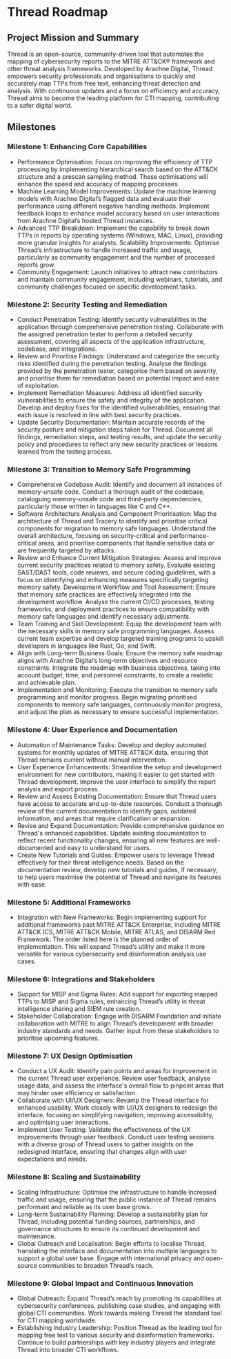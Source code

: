 # Thread Roadmap

## Project Mission and Summary
Thread is an open-source, community-driven tool that automates the mapping of cybersecurity reports to the MITRE ATT&CK® framework and other threat analysis frameworks. Developed by Arachne Digital, Thread empowers security professionals and organisations to quickly and accurately map TTPs from free text, enhancing threat detection and analysis. With continuous updates and a focus on efficiency and accuracy, Thread aims to become the leading platform for CTI mapping, contributing to a safer digital world.

## Milestones

### Milestone 1: Enhancing Core Capabilities
* Performance Optimisation: Focus on improving the efficiency of TTP processing by implementing hierarchical search based on the ATT&CK structure and a prescan sampling method. These optimisations will enhance the speed and accuracy of mapping processes.
* Machine Learning Model Improvements: Update the machine learning models with Arachne Digital’s flagged data and evaluate their performance using different negative handling methods. Implement feedback loops to enhance model accuracy based on user interactions from Arachne Digital’s hosted Thread instances.
* Advanced TTP Breakdown: Implement the capability to break down TTPs in reports by operating systems (Windows, MAC, Linux), providing more granular insights for analysts.
Scalability Improvements: Optimise Thread’s infrastructure to handle increased traffic and usage, particularly as community engagement and the number of processed reports grow.
* Community Engagement: Launch initiatives to attract new contributors and maintain community engagement, including webinars, tutorials, and community challenges focused on specific development tasks.

### Milestone 2: Security Testing and Remediation
* Conduct Penetration Testing: Identify security vulnerabilities in the application through comprehensive penetration testing. Collaborate with the assigned penetration tester to perform a detailed security assessment, covering all aspects of the application infrastructure, codebase, and integrations.
* Review and Prioritise Findings: Understand and categorize the security risks identified during the penetration testing. Analyse the findings provided by the penetration tester, categorise them based on severity, and prioritise them for remediation based on potential impact and ease of exploitation.
* Implement Remediation Measures: Address all identified security vulnerabilities to ensure the safety and integrity of the application. Develop and deploy fixes for the identified vulnerabilities, ensuring that each issue is resolved in line with best security practices. 
* Update Security Documentation: Maintain accurate records of the security posture and mitigation steps taken for Thread. Document all findings, remediation steps, and testing results, and update the security policy and procedures to reflect any new security practices or lessons learned from the testing process.

### Milestone 3: Transition to Memory Safe Programming
* Comprehensive Codebase Audit: Identify and document all instances of memory-unsafe code. Conduct a thorough audit of the codebase, cataloguing memory-unsafe code and third-party dependencies, particularly those written in languages like C and C++.
* Software Architecture Analysis and Component Prioritisation: Map the architecture of Thread and Tracery to identify and prioritise critical components for migration to memory safe languages. Understand the overall architecture, focusing on security-critical and performance-critical areas, and prioritise components that handle sensitive data or are frequently targeted by attacks.
* Review and Enhance Current Mitigation Strategies: Assess and improve current security practices related to memory safety. Evaluate existing SAST/DAST tools, code reviews, and secure coding guidelines, with a focus on identifying and enhancing measures specifically targeting memory safety.
Development Workflow and Tool Assessment: Ensure that memory safe practices are effectively integrated into the development workflow. Analyse the current CI/CD processes, testing frameworks, and deployment practices to ensure compatibility with memory safe languages and identify necessary adjustments.
* Team Training and Skill Development: Equip the development team with the necessary skills in memory safe programming languages. Assess current team expertise and develop targeted training programs to upskill developers in languages like Rust, Go, and Swift.
* Align with Long-term Business Goals: Ensure the memory safe roadmap aligns with Arachne Digital’s long-term objectives and resource constraints. Integrate the roadmap with business objectives, taking into account budget, time, and personnel constraints, to create a realistic and achievable plan.
* Implementation and Monitoring: Execute the transition to memory safe programming and monitor progress. Begin migrating prioritised components to memory safe languages, continuously monitor progress, and adjust the plan as necessary to ensure successful implementation.

### Milestone 4: User Experience and Documentation
* Automation of Maintenance Tasks: Develop and deploy automated systems for monthly updates of MITRE ATT&CK data, ensuring that Thread remains current without manual intervention.
* User Experience Enhancements: Streamline the setup and development environment for new contributors, making it easier to get started with Thread development. Improve the user interface to simplify the report analysis and export process.
* Review and Assess Existing Documentation: Ensure that Thread users have access to accurate and up-to-date resources. Conduct a thorough review of the current documentation to identify gaps, outdated information, and areas that require clarification or expansion.
* Revise and Expand Documentation: Provide comprehensive guidance on Thread's enhanced capabilities. Update existing documentation to reflect recent functionality changes, ensuring all new features are well-documented and easy to understand for users.
* Create New Tutorials and Guides: Empower users to leverage Thread effectively for their threat intelligence needs. Based on the documentation review, develop new tutorials and guides, if necessary, to help users maximise the potential of Thread and navigate its features with ease.

### Milestone 5: Additional Frameworks 
* Integration with New Frameworks: Begin implementing support for additional frameworks past MITRE ATT&CK Enterprise, including MITRE ATT&CK ICS, MITRE ATT&CK Mobile, MITRE ATLAS, and DISARM Red Framework. The order listed here is the planned order of implementation. This will expand Thread’s utility and make it more versatile for various cybersecurity and disinformation analysis use cases.

### Milestone 6: Integrations and Stakeholders
* Support for MISP and Sigma Rules: Add support for exporting mapped TTPs to MISP and Sigma rules, enhancing Thread’s utility in threat intelligence sharing and SIEM rule creation.
* Stakeholder Collaboration: Engage with DISARM Foundation and initiate collaboration with MITRE to align Thread’s development with broader industry standards and needs. Gather input from these stakeholders to prioritise upcoming features.

### Milestone 7: UX Design Optimisation
* Conduct a UX Audit: Identify pain points and areas for improvement in the current Thread user experience. Review user feedback, analyse usage data, and assess the interface's overall flow to pinpoint areas that may hinder user efficiency or satisfaction.
* Collaborate with UI/UX Designers: Revamp the Thread interface for enhanced usability. Work closely with UI/UX designers to redesign the interface, focusing on simplifying navigation, improving accessibility, and optimising user interactions.
* Implement User Testing: Validate the effectiveness of the UX improvements through user feedback. Conduct user testing sessions with a diverse group of Thread users to gather insights on the redesigned interface, ensuring that changes align with user expectations and needs.

### Milestone 8: Scaling and Sustainability
* Scaling Infrastructure: Optimise the infrastructure to handle increased traffic and usage, ensuring that the public instance of Thread remains performant and reliable as its user base grows.
* Long-term Sustainability Planning: Develop a sustainability plan for Thread, including potential funding sources, partnerships, and governance structures to ensure its continued development and maintenance.
* Global Outreach and Localisation: Begin efforts to localise Thread, translating the interface and documentation into multiple languages to support a global user base. Engage with international privacy and open-source communities to broaden Thread’s reach.

### Milestone 9: Global Impact and Continuous Innovation
* Global Outreach: Expand Thread’s reach by promoting its capabilities at cybersecurity conferences, publishing case studies, and engaging with global CTI communities. Work towards making Thread the standard tool for CTI mapping worldwide.
* Establishing Industry Leadership: Position Thread as the leading tool for mapping free text to various security and disinformation frameworks. Continue to build partnerships with key industry players and integrate Thread into broader CTI workflows.
